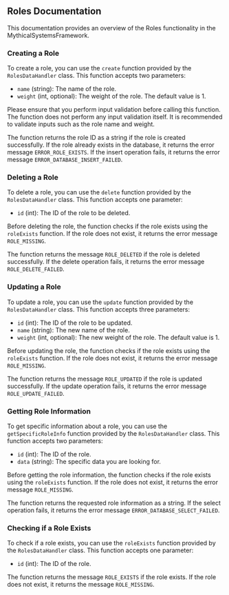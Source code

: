 ## Roles Documentation

This documentation provides an overview of the Roles functionality in the MythicalSystemsFramework.

### Creating a Role

To create a role, you can use the `create` function provided by the `RolesDataHandler` class. This function accepts two parameters:

- `name` (string): The name of the role.
- `weight` (int, optional): The weight of the role. The default value is 1.

Please ensure that you perform input validation before calling this function. The function does not perform any input validation itself. It is recommended to validate inputs such as the role name and weight.

The function returns the role ID as a string if the role is created successfully. If the role already exists in the database, it returns the error message `ERROR_ROLE_EXISTS`. If the insert operation fails, it returns the error message `ERROR_DATABASE_INSERT_FAILED`.

### Deleting a Role

To delete a role, you can use the `delete` function provided by the `RolesDataHandler` class. This function accepts one parameter:

- `id` (int): The ID of the role to be deleted.

Before deleting the role, the function checks if the role exists using the `roleExists` function. If the role does not exist, it returns the error message `ROLE_MISSING`.

The function returns the message `ROLE_DELETED` if the role is deleted successfully. If the delete operation fails, it returns the error message `ROLE_DELETE_FAILED`.

### Updating a Role

To update a role, you can use the `update` function provided by the `RolesDataHandler` class. This function accepts three parameters:

- `id` (int): The ID of the role to be updated.
- `name` (string): The new name of the role.
- `weight` (int, optional): The new weight of the role. The default value is 1.

Before updating the role, the function checks if the role exists using the `roleExists` function. If the role does not exist, it returns the error message `ROLE_MISSING`.

The function returns the message `ROLE_UPDATED` if the role is updated successfully. If the update operation fails, it returns the error message `ROLE_UPDATE_FAILED`.

### Getting Role Information

To get specific information about a role, you can use the `getSpecificRoleInfo` function provided by the `RolesDataHandler` class. This function accepts two parameters:

- `id` (int): The ID of the role.
- `data` (string): The specific data you are looking for.

Before getting the role information, the function checks if the role exists using the `roleExists` function. If the role does not exist, it returns the error message `ROLE_MISSING`.

The function returns the requested role information as a string. If the select operation fails, it returns the error message `ERROR_DATABASE_SELECT_FAILED`.

### Checking if a Role Exists

To check if a role exists, you can use the `roleExists` function provided by the `RolesDataHandler` class. This function accepts one parameter:

- `id` (int): The ID of the role.

The function returns the message `ROLE_EXISTS` if the role exists. If the role does not exist, it returns the message `ROLE_MISSING`.
